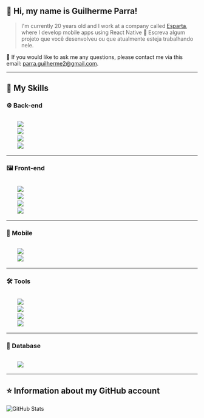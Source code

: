 ## 💜 Hi, my name is <strong>Guilherme Parra!</strong>

> I'm currently 20 years old and I work at a company called [Esparta](https://github.com/esparta-tech), where I develop mobile apps using React Native
🔭 Escreva algum projeto que você desenvolveu ou que atualmente esteja trabalhando nele.

💬 If you would like to ask me any questions, please contact me via this email: parra.guilherme2@gmail.com.

---

## 🚀 My Skills

### ⚙ Back-end
<code>
    <img src="https://img.shields.io/badge/Python-14354C?style=for-the-badge&logo=python&logoColor=white" />
    <img src="https://img.shields.io/badge/Node.js-43853D?style=for-the-badge&logo=node.js&logoColor=white" />
    <img src="https://img.shields.io/badge/Express.js-404D59?style=for-the-badge" />
    <img src="https://img.shields.io/badge/TypeScript-007ACC?style=for-the-badge&logo=typescript&logoColor=white" />
</code>

-----

### 🖼 Front-end
<code>
    <img src="https://img.shields.io/badge/React-20232A?style=for-the-badge&logo=react&logoColor=61DAFB" />
    <img src="https://img.shields.io/badge/React_Router-CA4245?style=for-the-badge&logo=react-router&logoColor=white" />
    <img src="https://img.shields.io/badge/HTML5-E34F26?style=for-the-badge&logo=html5&logoColor=white" />
    <img src="https://img.shields.io/badge/CSS3-1572B6?style=for-the-badge&logo=css3&logoColor=white" />
</code>

-----

### 📱 Mobile
<code>
    <img src="https://img.shields.io/badge/React_Native-20232A?style=for-the-badge&logo=react&logoColor=61DAFB" />
    <img src="https://img.shields.io/badge/Redux-593D88?style=for-the-badge&logo=redux&logoColor=white" />
</code>

----

### 🛠 Tools
<code>
    <img src="https://img.shields.io/badge/Firebase-F29D0C?style=for-the-badge&logo=firebase&logoColor=white" />
    <img src="https://img.shields.io/badge/Docker-2496ED?style=for-the-badge&logo=docker&logoColor=white" />
    <img src="https://img.shields.io/badge/Git-E34F26?style=for-the-badge&logo=git&logoColor=white" />
    <img src="https://img.shields.io/badge/Linux-E34F26?style=for-the-badge&logo=linux&logoColor=black" />
</code>

----

### 💾 Database
<code>
    <img src="https://img.shields.io/badge/PostgreSQL-316192?style=for-the-badge&logo=postgresql&logoColor=white" />
</code>

----

## ⭐ Information about my GitHub account
![GitHub Stats](https://github-readme-stats.vercel.app/api?username=gparra12&show_icons=true)
